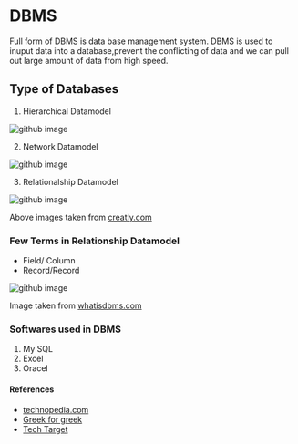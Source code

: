 # DBMS
Full form of DBMS is data base management system. 
DBMS is used to inuput data into a database,prevent the conflicting of data and we can pull out large amount of data from high speed.

## Type of Databases

1. Hierarchical Datamodel

![github image](https://d3n817fwly711g.cloudfront.net/blog/wp-content/uploads/2012/06/hierarchical-database-model.png)

2.  Network Datamodel

![github image](https://d3n817fwly711g.cloudfront.net/uploads/2012/06/database-design-network-model.png)

3. Relationalship Datamodel

![github image](https://d3n817fwly711g.cloudfront.net/uploads/2012/06/relational-database-model1.png)

Above images taken from [creatly.com](https://creately.com/blog/diagrams/database-modeling-basics/)

### Few Terms in Relationship Datamodel

* Field/ Column 
* Record/Record

![github image](https://whatisdbms.com/wp-content/uploads/2016/06/Keys-In-Database-Management.jpg)

Image taken from  [whatisdbms.com](https://whatisdbms.com/11-keys-in-database-management-system/)


### Softwares used in DBMS

1. My SQL
2. Excel
3. Oracel

#### References

* [technopedia.com](https://www.techopedia.com/definition/24361/database-management-systems-dbms)
* [Greek for greek](https://www.geeksforgeeks.org/introduction-of-dbms-database-management-system-set-1/)
* [Tech Target](https://searchsqlserver.techtarget.com/definition/database-management-system)
